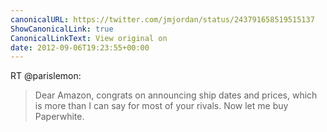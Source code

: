 ```yaml
---
canonicalURL: https://twitter.com/jmjordan/status/243791658519515137
ShowCanonicalLink: true
CanonicalLinkText: View original on
date: 2012-09-06T19:23:55+00:00
---
```

RT @parislemon:
> Dear Amazon, congrats on announcing ship dates and prices, which is more than I can say for most of your rivals. Now let me buy Paperwhite.